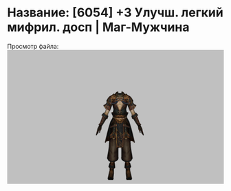# Название: [6054] +3 Улучш. легкий мифрил. досп | Маг-Мужчина

Просмотр файла:
![p040021.png](p040021.png)